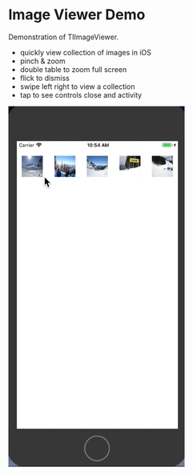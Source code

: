 # Image Viewer Demo

Demonstration of TIImageViewer.
* quickly view collection of images in iOS
* pinch & zoom
* double table to zoom full screen 
* flick to dismiss
* swipe left right to view a collection
* tap to see controls close and activity

![alt text](https://github.com/toddisaacs/DemoImageViewer/blob/master/images/demo-image-viewer.gif "Image Viewer Demo")
